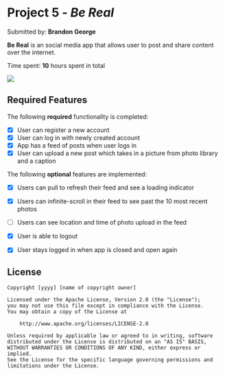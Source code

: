 # Project 5 - *Be Real*

Submitted by: **Brandon George**

**Be Real** is an social media app that allows user to post and share content over the internet.

Time spent: **10** hours spent in total

<div>
    <a href="https://www.loom.com/share/9f4ca4aca910414896d4fe92203cb846">
    </a>
    <a href="https://www.loom.com/share/9f4ca4aca910414896d4fe92203cb846">
      <img style="max-width:300px;" src="https://cdn.loom.com/sessions/thumbnails/9f4ca4aca910414896d4fe92203cb846-with-play.gif">
    </a>
  </div>

## Required Features

The following **required** functionality is completed:

- [x] User can register a new account
- [x] User can log in with newly created account
- [x] App has a feed of posts when user logs in
- [x] User can upload a new post which takes in a picture from photo library and a caption	
 
The following **optional** features are implemented:

- [x] Users can pull to refresh their feed and see a loading indicator
- [x] Users can infinite-scroll in their feed to see past the 10 most recent photos
- [ ] Users can see location and time of photo upload in the feed	
- [x] User is able to logout
- [x] User stays logged in when app is closed and open again	


## License

    Copyright [yyyy] [name of copyright owner]

    Licensed under the Apache License, Version 2.0 (the "License");
    you may not use this file except in compliance with the License.
    You may obtain a copy of the License at

        http://www.apache.org/licenses/LICENSE-2.0

    Unless required by applicable law or agreed to in writing, software
    distributed under the License is distributed on an "AS IS" BASIS,
    WITHOUT WARRANTIES OR CONDITIONS OF ANY KIND, either express or implied.
    See the License for the specific language governing permissions and
    limitations under the License.
